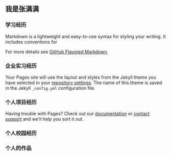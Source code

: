 ## 我是张满满



### 学习经历

Markdown is a lightweight and easy-to-use syntax for styling your writing. It includes conventions for



For more details see [GitHub Flavored Markdown](https://guides.github.com/features/mastering-markdown/).

### 企业实习经历
Your Pages site will use the layout and styles from the Jekyll theme you have selected in your [repository settings](https://github.com/zhangmanman2018/zhangmanman2018/settings). The name of this theme is saved in the Jekyll `_config.yml` configuration file.

### 个人项目经历

Having trouble with Pages? Check out our [documentation](https://help.github.com/categories/github-pages-basics/) or [contact support](https://github.com/contact) and we’ll help you sort it out.
### 个人校园经历


### 个人的作品

